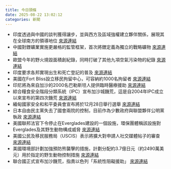 ```yaml
---
title: 今日頭條
date: 2025-08-22 13:02:12
categories: 新聞            
---
```

- 印度透過與中國的談判獲得讓步，並與西方及區域強權建立夥伴關係，展現其在全球南方的領導地位 [來源連結](https://asiatimes.com/2025/08/rare-earth-realpolitik-how-india-turned-scarcity-to-leverage/)
- 中國對鋰礦業實施更嚴格的監管框架，首次將鋰定義為獨立的戰略礦物 [來源連結](https://asiatimes.com/2025/08/chinas-lithium-mining-faces-strict-new-regulatory-era/)
- 歐盟今年的野火燒毀面積創紀錄，同時打破了其他九項空氣污染物的紀錄 [來源連結](https://www.theguardian.com/world/2025/aug/22/eu-wildfires-worst-year-on-record-as-season-continues)
- 印度要求各邦實現出生和死亡登記的普及 [來源連結](https://www.thehindu.com/news/morning-digest-august-22-2025/article69963179.ece)
- 美國在Fort Bliss設立移民拘留中心，可容納約1000名拘留者 [來源連結](https://www.japantimes.co.jp/news/2025/08/22/japan/museum-criticism-illegal-immigrants/)
- 印尼將為來自加沙的2000名巴勒斯坦人提供臨時醫療援助 [來源連結](https://www.theguardian.com/world/2025/aug/22/indonesia-plans-details-treat-2000-injured-palestinians-galang-island)
- 綜合糧食安全階段分類系統（IPC）宣布加沙城饑荒，這是自2004年IPC成立以來宣布的第四次饑荒 [來源連結](https://www.theguardian.com/world/2025/aug/22/ipc-declares-famine-gaza-city)
- 緬甸國家安全和和平委員會宣布將於12月28日舉行選舉 [來源連結](https://asiatimes.com/2025/08/a-history-of-high-paid-western-grifters-in-myanmar/)
- 日本自由民主黨失去了國會兩院的控制，目前作為少數政府與聯盟夥伴公明黨執政 [來源連結](https://www.japantimes.co.jp/news/2025/08/22/japan/politics/catch-all-party-ldp/)
- 美國聯邦法官下令停止在Everglades建設的一個設施，環保團體稱該設施對Everglades及其野生動物構成威脅 [來源連結](https://www.japantimes.co.jp/news/2025/08/22/world/crime-legal/alligator-alcatraz-halt-order/)
- 美國公民及移民服務局（USCIS）表示將擴大對申請人社交媒體帖子的審查 [來源連結](https://www.theguardian.com/us-news/live/2025/aug/22/donald-trump-administration-federal-reserve-republicans-democrats-us-politics-live)
- 美國環境部計劃加強預防熊襲擊的措施，計劃分配約3.7億日元（約2490萬美元）用於指定的野生動物控制措施 [來源連結](https://www.japantimes.co.jp/news/2025/08/22/japan/budget-increase-eyed-bear-shooting/)
- 聯合國正式宣布加沙饑荒，指責以色列「系統性阻礙援助」 [來源連結](https://www.japantimes.co.jp/news/2025/08/22/world/gaza-famine-un-declaration/)



